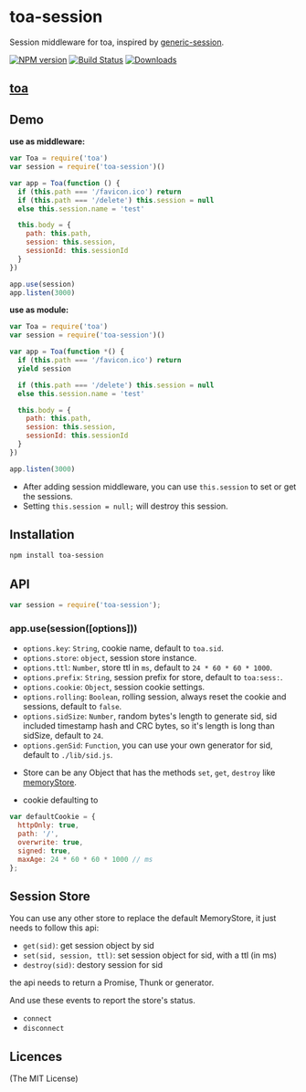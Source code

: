 toa-session
====
Session middleware for toa, inspired by [generic-session](https://github.com/koajs/generic-session).

[![NPM version][npm-image]][npm-url]
[![Build Status][travis-image]][travis-url]
[![Downloads][downloads-image]][downloads-url]

## [toa](https://github.com/toajs/toa)

## Demo

**use as middleware:**
```js
var Toa = require('toa')
var session = require('toa-session')()

var app = Toa(function () {
  if (this.path === '/favicon.ico') return
  if (this.path === '/delete') this.session = null
  else this.session.name = 'test'

  this.body = {
    path: this.path,
    session: this.session,
    sessionId: this.sessionId
  }
})

app.use(session)
app.listen(3000)
```

**use as module:**
```js
var Toa = require('toa')
var session = require('toa-session')()

var app = Toa(function *() {
  if (this.path === '/favicon.ico') return
  yield session

  if (this.path === '/delete') this.session = null
  else this.session.name = 'test'

  this.body = {
    path: this.path,
    session: this.session,
    sessionId: this.sessionId
  }
})

app.listen(3000)
```

* After adding session middleware, you can use `this.session` to set or get the sessions.
* Setting `this.session = null;` will destroy this session.

## Installation

```bash
npm install toa-session
```

## API

```js
var session = require('toa-session');
```
### app.use(session([options]))

- `options.key`: `String`, cookie name, default to `toa.sid`.
- `options.store`: `object`, session store instance.
- `options.ttl`: `Number`, store ttl in `ms`, default to `24 * 60 * 60 * 1000`.
- `options.prefix`: `String`, session prefix for store, default to `toa:sess:`.
- `options.cookie`: `Object`, session cookie settings.
- `options.rolling`: `Boolean`,  rolling session, always reset the cookie and sessions, default to `false`.
- `options.sidSize`: `Number`, random bytes's length to generate sid, sid included timestamp hash and CRC bytes, so it's length is long than sidSize, default to `24`.
- `options.genSid`: `Function`, you can use your own generator for sid, default to `./lib/sid.js`.

* Store can be any Object that has the methods `set`, `get`, `destroy` like  [memoryStore](https://github.com/toajs/toa-session/blob/master/lib/memory.js).

* cookie defaulting to

```js
var defaultCookie = {
  httpOnly: true,
  path: '/',
  overwrite: true,
  signed: true,
  maxAge: 24 * 60 * 60 * 1000 // ms
};
```

## Session Store

You can use any other store to replace the default MemoryStore, it just needs to follow this api:

* `get(sid)`: get session object by sid
* `set(sid, session, ttl)`: set session object for sid, with a ttl (in ms)
* `destroy(sid)`: destory session for sid

the api needs to return a Promise, Thunk or generator.

And use these events to report the store's status.

* `connect`
* `disconnect`


## Licences
(The MIT License)

[npm-url]: https://npmjs.org/package/toa-session
[npm-image]: http://img.shields.io/npm/v/toa-session.svg

[travis-url]: https://travis-ci.org/toajs/toa-session
[travis-image]: http://img.shields.io/travis/toajs/toa-session.svg

[downloads-url]: https://npmjs.org/package/toa-session
[downloads-image]: http://img.shields.io/npm/dm/toa-session.svg?style=flat-square

